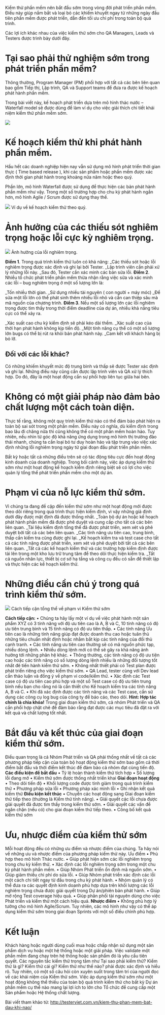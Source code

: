 Kiểm thử phần mềm nên bắt đầu sớm trong vòng đời phát triển phần mềm. Điều này giúp nắm bắt và loại bỏ các khiếm khuyết ngay từ những ngày đầu tiên phần mềm được phát triển, dẫn đến tối ưu chi phí trong toàn bộ quá trình.

Các lợi ích khác nhau của việc kiểm thử sớm cho QA Managers, Leads và Testers được trình bày dưới đây.

# Tại sao phải thử nghiệm sớm trong phát triển phần mềm?
Thông thường, Program Manager (PM) phối hợp với tất cả các bên liên quan bao gồm Tiếp thị, Lập trình, QA và Support teams để đưa ra được kế hoạch phát hành phần mềm.

Trong bài viết này, kế hoạch phát triển  dựa trên mô hình thác nước – Waterfall model sẽ được dùng để làm ví dụ cho việc giải thích chi tiết khái niệm kiểm thử phần mềm sớm.

![](https://images.viblo.asia/8f120dee-86da-4082-bb90-b0bfa6e29460.jpg)

# Kế hoạch kiểm thử khi phát hành phần mềm.
Hầu hết các doanh nghiệp hiện nay vẫn sử dụng mô hình phát triển thời gian thực ( Time based release ), khi các sản phẩm hoặc phần mềm được xác định thời gian phát hành trong khoảng nửa năm hoặc theo quý.

Phần lớn, mô hình Waterfall được sử dụng để thực hiện các bản phát hành phần mềm như vậy. Trong một số trường hợp cho chu kỳ phát hành ngắn hơn, mô hình Agile / Scrum được sử dụng thay thế.

![](https://images.viblo.asia/eecf1e4b-b28e-4d46-abfd-dfcc36656053.jpg)
Ví dụ về kế hoạch kiểm thử theo quý.

# Ảnh hưởng của các thiếu sót nghiêm trọng hoặc lỗi cực kỳ nghiêm trọng.
![](https://images.viblo.asia/a3d8ac51-5500-4cf8-867c-1bd35b20d64a.jpg)
Ảnh hưởng của lỗi nghiêm trọng.

**Điểm 1**. Trong quá trình kiểm thử luôn có khả năng:
_Các thiếu sót hoặc lỗi nghiêm trọng được xác định và ghi lại bởi Tester.
_Lập trình viên cần phải xử lý những lỗi này.
_Sau đó, Tester cần xác minh các bản sửa lỗi.
**Điểm 2**. Nhiều tổ chức phát triển phần mềm thừa nhận rằng việc sửa và xác minh các lỗi – bug nghiêm trọng ở một số lượng lớn là:

_Tốn nhiều thời gian.
_Sử dụng nhiều tài nguyên ( con người + máy móc)
_Để sửa một lỗi lớn có thể phát sinh thêm nhiều lỗi nhỏ và cần can thiệp sâu mà mã nguồn của chương trình.
**Điểm 3**. Nếu một số lượng lớn các lỗi nghiêm trọng được tìm thấy trong thời điểm deadline của dự án, nhiều khả năng tiêu cực có thể xảy ra.

_Xác suất cao chu kỳ kiểm định sẽ phải kéo dài thềm.
_Xác suất cao của thời hạn phát hành không kịp tiến độ.
_Một tính năng cụ thể có một số lượng lớn bugs có thể bị rút ra khỏi bản phát hành này.
_Cam kết với khách hàng bị bỏ lỡ.

## Đối với các lỗi khác?
Có những khiếm khuyết mức độ trung bình và thấp sẽ được Tester xác định và ghi lại. Những điều này cũng cần được lập trình viên và QA xử lý thích hợp. Do đó, đây là một hoạt động cần sự phối hợp liên tục giữa hai bên.

# Không có một giải pháp nào đảm bảo chất lượng một cách toàn diện.
Thực tế rằng, không một quy trình kiểm thử nào có thế đảm bảo phát hiện ra toàn bộ sai sót trong một phần mềm. Điều này có nghĩa, dù kiểm định trong bao lâu đi chăng nữa thì cũng không thể có một phần mềm hoàn hảo.
Tuy nhiên, nếu nhìn từ góc độ khả năng ứng dụng trong mô hình thị trường đào thải nhanh, chúng ta cần loại bỏ tư duy hoàn hảo và tập trung vào việc xác định những lỗi nghiêm trọng ngày từ giai đoạn đầu phát triển phần mềm.

Bất kỳ hoặc tất cả những điều trên sẽ có tác động tiêu cực đến hoạt động kinh doanh của doanh nghiệp. Trong bối cảnh này, việc áp dụng kiểm thử sớm như một hoạt động kế hoạch kiểm định riêng biệt sẽ có lợi cho việc quản lý tổng thể phát triển phần mềm cho một dự án.

# Phạm vi của nỗ lực kiểm thử sớm.
Vì chúng ta đang đề cập đến kiểm thử sớm như một hoạt động mới được theo dõi riêng trong quá trình thực hiện kiểm định, vì vậy những giả định dưới đây được mặt định đã được thống nhất.
_Toàn bộ dự án hoặc kế hoạch phát hành phần mềm đã được phê duyệt và cung cấp cho tất cả các bên liên quan.
_Tài liệu kiểm định tổng thể đã được phát triển, xem xét và phê duyệt bởi tất cả các bên liên quan.
_Các tính năng ưu tiên cao, trung bình, thấp cần kiểm tra cũng được ghi lại.
_Kế hoạch kiểm tra và test case cho tất cả các tính năng được phát triển, xem xét và phê duyệt bởi tất cả các bên liên quan.
_Tất cả các kế hoạch kiểm thử và các trường hợp kiểm định được tải lên trong một kho lưu trữ trung tâm để theo dõi thực hiện kiểm tra.
_Tất cả nguồn nhân lực, thiết bị cơ sở hạ tầng và công cụ đều có sẵn để thiết lập và thực hiện các kế hoạch kiểm thử.

# Những điều cần chú ý trong quá trình kiểm thử sớm.
![](https://images.viblo.asia/dc74acaf-c7f5-48ca-b53a-c45e86f6d6aa.png)
Cách tiếp cận tổng thể về phạm vi Kiểm thử sớm

**Cách tiếp cận:**
• Chúng ta hãy lấy một ví dụ về việc phát hành một sản phẩm XYZ có 3 tính năng với độ ưu tiên cao là A, B và C, 10 tính năng có độ ưu tiên trung bình và 15 tính năng có độ ưu tiên thấp.
• Các tính năng Ưu tiên cao là những tính năng giúp đạt được doanh thu cao hoặc tuân thủ những tiêu chuẩn nhất định hoặc nhằm bắt kịp các tính năng của đối thủ cạnh tranh.
• Các tính năng ưu tiên cao thường sẽ có mã nguồn phức tạp, nhiều dòng lệnh.
• Nhiều dòng lệnh mới có thể sẽ gây ra khả năng ảnh hưởng tới những phân hệ khác.
• Thông thường, các tính năng có độ ưu tiên cao hoặc các tính năng có số lượng dòng lệnh nhiều là những đối tượng tốt nhất đê tiến hành kiểm thử sớm.
• Không nhất thiết phải có Test plan được phát triển riêng cho việc kiểm thử sớm.
• QA Lead, tester cùng với Dev lead cần thảo luận và đồng ý về phạm vi code/kiểm thử.
• Xác định các Test case có độ ưu tiên cao phù hợp và một số Test case có độ ưu tiên trung bình nếu bạn cho rằng nó là cần thiết cho Kế hoạch kiểm tra các tính năng A, B và C.
• Khi đã xác định được các tính năng và các Test case, cần sử dụng các công cụ log bug của công ty để báo cáo, theo dõi.
**Hint: Hợp tác chính là chìa khóa!** Trong giai đoạn kiểm thử sớm, cả nhóm Phát triển và QA cần phối hợp chặt chẽ để đảm bảo rằng đạt được các mục tiêu đã đặt ra với kết quả và chất lượng tốt nhất.

# Bắt đầu và kết thúc của giai đoạn kiểm thử sớm.
Điều quan trọng là cả Nhóm Phát triển và QA phải thống nhất về tất cả các phương pháp tiếp cận của toàn bộ hoạt động kiểm thử sớm bao gồm cả thời điểm bắt đầu và thời điểm kết thúc để đảm bảo cả nhóm đạt cùng tiến độ.
**Các điều kiện để bắt đầu**
• Tỷ lệ hoàn thành kiểm thử tích hợp
• Số lượng lỗi đang mở
• Kiểm thử sớm được thống nhất triển khai
**Giai đoạn hoạt động**
• Theo dõi tiến độ
• Khối lượng code được tinh giảm trong quá trình kiểm thử
• Phương pháp sửa lỗi
• Phương pháp xác minh lỗi
• Ghi nhận kết quả kiểm thử
**Điều kiện kết thúc**
• Chuyển các hoạt động sang Giai đoạn kiểm thử tiếp theo (thường là Kiểm thử tính năng).
• Giải quyết các lỗi chưa được giải quyết đã được tìm thấy trong kiểm thử sớm.
• Giải quyết các vấn đề ngăn chặn (nếu có) cho giai đoạn kiểm thử tiếp theo.
• Công bố kết quả kiểm thử sớm

# Ưu, nhược điểm của kiểm thử sớm
Mỗi hoạt động đều có những ưu điểm và nhược điểm của chúng. Ta hãy nói về những ưu và nhược điểm của phương pháp kiểm thử này.
Ưu điểm
• Phù hợp theo mô hình Thác nước.
• Giúp phát hiện sớm các lỗi nghiêm trọng trong chu kỳ kiểm thử.
• Xác định các lỗi nghiêm trọng sớm trong một chu kỳ phát hành phần mềm.
• Giúp Nhóm Phát triển ổn định mã nguồn sớm.
• Giúp giảm thiểu chi phí do sửa lỗi.
• Giúp Nhóm phát triển xác định các lỗi một cách chi tiết ngay từ đầu trong chu kỳ phát hành.
• Nhóm quản lý có thể đưa ra các quyết định kinh doanh phù hợp dựa trên khối lượng các lỗi nghiêm trọng chưa được giải quyết trong Dự án/phiên bản phát hành.
• Giúp mở rộng Test coverage hiệu quả.
• Giúp phân phối tài nguyên dùng cho việc Phát triển và kiểm thử một cách hiệu quả.
**Nhược điểm**
• Không phù hợp lý tưởng cho mô hình Agile/Scrum. Tuy nhiên, các mô hình như vậy có thể áp dụng kiểm thử sớm trong giai đoạn Sprints với một số điều chỉnh phù hợp.
# Kết luận
Khách hàng hoặc người dùng cuối mua hoặc chấp nhận sử dụng một sản phẩm dịch vụ hoặc một hệ thống hoặc một giải pháp. Việc validate một phần mềm đang chạy trên hệ thống hoặc sản phẩm đó là yêu cầu tiên quyết. Các nguyên tắc kiểm thử trọng tâm như Tại sao phải kiểm thử? Kiểm thử là gì? Kiểm thử cái gì? Kiểm thử như thế nào? phải được xác định và hiểu rõ. Tuy nhiên, có một số câu hỏi còn xuyên suốt trong tâm trí của người đọc về các khái niệm của Kiểm thử sớm.
Việc áp dụng kiểm thử sớm như một hoạt động không thể thiếu của toàn bộ quá trình kiểm thử cho bất kỳ Dự án phần mềm cụ thể nào mang lại lợi ích to lớn cho Tổ chức để cung cấp một Sản phẩm hoặc Hệ thống chất lượng.

Bài viết tham khảo từ: http://testerviet.com.vn/kiem-thu-phan-mem-bat-dau-khi-nao/